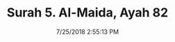 ---
title       : "Surah 5. Al-Maida, Ayah 82"
date        : 7/25/2018 2:55:13 PM
draft       : false
type        : "quran"
layout      : "compare"
BookCode    : "CMP"
SurahNumber : "5"
AyahNumber  : "82"
TotalAyah   : "120"
---